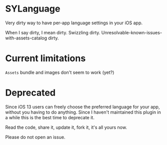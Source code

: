 SYLanguage
=======

Very dirty way to have per-app language settings in your iOS app.

When I say dirty, I mean dirty. Swizzling dirty. Unresolvable-known-issues-with-assets-catalog dirty.


Current limitations
=======

`Assets` bundle and images don't seem to work (yet?)


Deprecated
==========

Since iOS 13 users can freely choose the preferred language for your app, without you having to do anything. Since I haven't maintained this plugin in a while this is the best time to deprecate it.

Read the code, share it, update it, fork it, it's all yours now. 

Please do not open an issue.
